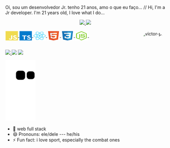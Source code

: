 Oi, sou um desenvolvedor Jr. tenho 21 anos, amo o que eu faço... // Hi, I'm a Jr developer. I'm 21 years old, I love what I do...

<div align="center">
  <a href="https://github.com/ANj0Geladu">
  <img height="180em" src="https://github-readme-stats.vercel.app/api?username=ANj0Geladu&show_icons=true&theme=dracula&include_all_commits=true&count_private=true"/>
  <img height="180em" src="https://github-readme-stats.vercel.app/api/top-langs/?username=ANj0Geladu&layout=compact&langs_count=7&theme=dracula"/>
</div>
<div style="display: inline_block"><br>
  <img align="center" alt="victo-Js" height="30" width="40" src="https://raw.githubusercontent.com/devicons/devicon/master/icons/javascript/javascript-plain.svg">
  <img align="center" alt="victo-Ts" height="30" width="40" src="https://raw.githubusercontent.com/devicons/devicon/master/icons/typescript/typescript-plain.svg">
  <img align="center" alt="victo-React" height="30" width="40" src="https://raw.githubusercontent.com/devicons/devicon/master/icons/react/react-original.svg">
  <img align="center" alt="victo-HTML" height="30" width="40" src="https://raw.githubusercontent.com/devicons/devicon/master/icons/html5/html5-original.svg">
  <img align="center" alt="victo-CSS" height="30" width="40" src="https://raw.githubusercontent.com/devicons/devicon/master/icons/css3/css3-original.svg">
 <img align="center" alt="victo-CSS" height="30" width="40" src="https://raw.githubusercontent.com/devicons/devicon/master/icons/nodejs/nodejs-plain.svg">
  <i class="devicon-nodejs-plain-wordmark colored"></i>
   
   <img src="../foto .png.jfif" alt="">
  
  <img align="right" alt="victor-pic" height="180" style="border-radius:50px;" src="https://lh3.googleusercontent.com/C4r4j0hhHdeepOj2lE7EWYPSWOndXTqzqEv_l8S-ifiAtBpUSngONa4x5b2_tB4Pi3R29Q0=s85">
  

</div>
  
  ##
 
<div> 
  <a href="https://instagram.com/victor.bravoag" target="_blank"><img src="https://img.shields.io/badge/-Instagram-%23E4405F?style=for-the-badge&logo=instagram&logoColor=white" target="_blank">
  <a href = "cahicolvictor@gmail.com"><img src="https://img.shields.io/badge/-Gmail-%23333?style=for-the-badge&logo=gmail&logoColor=white" target="_blank"></a>
  <a href="https://www.linkedin.com/in/victor-santos-886005180" target="_blank"><img src="https://img.shields.io/badge/-LinkedIn-%230077B5?style=for-the-badge&logo=linkedin&logoColor=white" target="_blank"></a> 
 
  ![Snake animation](https://github.com/rafaballerini/rafaballerini/blob/output/github-contribution-grid-snake.svg)


</div>






- 🌱 web full stack
- 😄 Pronouns: ele/dele --- he/his
- ⚡ Fun fact: i love sport, 
especially the combat ones
